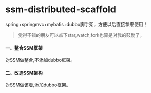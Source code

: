 # ssm-distributed-scaffold

spring+springmvc+mybatis+dubbo脚手架，方便以后直接拿来使用！

> 觉得不错的朋友可以点下star,watch,fork也算是对我的鼓励了。


#### 一、整合SSM框架

对SSM做整合,不添加dubbo框架。


#### 二、改造SSM架构

对SSM做该着,添加dubbo框架。
